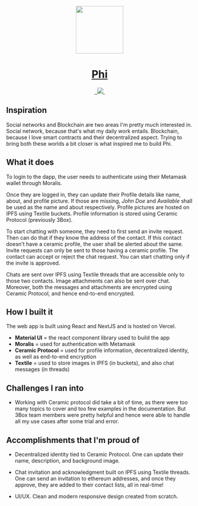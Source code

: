 <p align="center">
  <a href="https://connect-phi.vercel.app/" target="_blank">
    <img src="https://i.imgur.com/EUlj7up.png" height="128">
    <h1 align="center">Phi</h1>
  </a>
</p>

<p align="center">
  <a aria-label="License" href="https://github.com/robin-thomas/phi/blob/main/LICENSE" target="_blank">
    <img alt="" src="https://img.shields.io/npm/l/next.svg?style=for-the-badge&labelColor=000">
  </a>
  <a aria-label="GitHub Release" href="https://github.com/robin-thomas/phi/releases" target="_blank">
    <img alt="" src="https://img.shields.io/github/v/release/robin-thomas/phi?labelColor=000&sort=semver&style=for-the-badge">
  </a>
  <a aria-label="Last Modified" href="https://github.com/robin-thomas/phi/releases" target="_blank">
    <img src="https://img.shields.io/github/release-date/robin-thomas/phi?style=for-the-badge&labelColor=000">
  </a>
  <a aria-label="Join the community on GitHub" href="https://github.com/ipfs/community/discussions/717" target="_blank">
    <img alt="" src="https://img.shields.io/badge/Join%20the%20community-blueviolet.svg?style=for-the-badge&labelColor=0000&logo=github&logoWidth=20">
  </a>
</p>

## Inspiration
Social networks and Blockchain are two areas I'm pretty much interested in. Social network, because that's what my daily work entails. Blockchain, because I love smart contracts and their decentralized aspect. Trying to bring both these worlds a bit closer is what inspired me to build Phi.

## What it does

To login to the dapp, the user needs to authenticate using their Metamask wallet through Moralis.

Once they are logged in, they can update their Profile details like name, about, and profile picture. If those are missing, *John Doe* and *Available* shall be used as the name and about respectively. Profile pictures are hosted on IPFS using Textile buckets. Profile information is stored using Ceramic Protocol (previously 3Box).

To start chatting with someone, they need to first send an invite request. Then can do that if they know the address of the contact. If this contact doesn't have a ceramic profile, the user shall be alerted about the same. Invite requests can only be sent to those having a ceramic profile. The contact can accept or reject the chat request. You can start chatting only if the invite is approved.

Chats are sent over IPFS using Textile threads that are accessible only to those two contacts. Image attachments can also be sent over chat. Moreover, both the messages and attachments are encrypted using Ceramic Protocol, and hence end-to-end encrypted.

## How I built it

The web app is built using React and NextJS and is hosted on Vercel.

* **Material UI** = the react component library used to build the app
* **Moralis** = used for authentication with Metamask
* **Ceramic Protocol** = used for profile information, decentralized identity, as well as end-to-end encryption
* **Textile** = used to store images in IPFS (in buckets), and also chat messages (in threads)

## Challenges I ran into

* Working with Ceramic protocol did take a bit of time, as there were too many topics to cover and too few examples in the documentation. But 3Box team members were pretty helpful and hence were able to handle all my use cases after some trial and error.

## Accomplishments that I'm proud of

* Decentralized identity tied to Ceramic Protocol. One can update their name, description, and background image.

* Chat invitation and acknowledgment built on IPFS using Textile threads. One can send an invitation to ethereum addresses, and once they approve, they are added to their contact lists, all in real-time!

* UI/UX. Clean and modern responsive design created from scratch.
